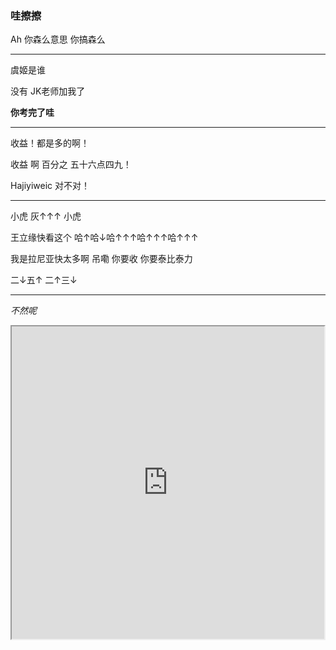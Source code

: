 ### 哇擦擦

Ah 你森么意思 你搞森么

---

虞姬是谁

没有 JK老师加我了

**你考完了哇**

---

收益！都是多的啊！

收益 啊 百分之 五十六点四九！

Hajiyiweic 对不对！

---

小虎 灰↑↑↑ 小虎

王立缘快看这个 哈↑哈↓哈↑↑↑哈↑↑↑哈↑↑↑

我是拉尼亚快太多啊 吊嘞 你要收 你要泰比泰力

二↓五↑ 二↑三↓

---

*不然呢*

<iframe height=500 width=500 src="https://imgtu.com/i/hUuCvR">

<iframe height=500 width=500 src="https://z3.ax1x.com/2021/08/31/hUuCvR.jpg">

[![hUuCvR.jpg](https://z3.ax1x.com/2021/08/31/hUuCvR.jpg)](https://imgtu.com/i/hUuCvR)


